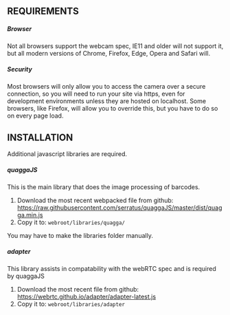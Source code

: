 REQUIREMENTS
------------

##### Browser #####

Not all browsers support the webcam spec, IE11 and older will not support it,
but all modern versions of Chrome, Firefox, Edge, Opera and Safari will.

##### Security #####

Most browsers will only allow you to access the camera over a secure connection,
so you will need to run your site via https, even for development environments
unless they are hosted on localhost. Some browsers, like Firefox, will allow you to
override this, but you have to do so on every page load.

INSTALLATION
------------

Additional javascript libraries are required.

##### quaggaJS #####

This is the main library that does the image processing of barcodes.

1. Download the most recent webpacked file from github:
https://raw.githubusercontent.com/serratus/quaggaJS/master/dist/quagga.min.js
2. Copy it to: `webroot/libraries/quagga/`

You may have to make the libraries folder manually.

##### adapter #####

This library assists in compatability with the webRTC spec and is required by quaggaJS

1. Download the most recent file from github: https://webrtc.github.io/adapter/adapter-latest.js
2. Copy it to: `webroot/libraries/adapter`